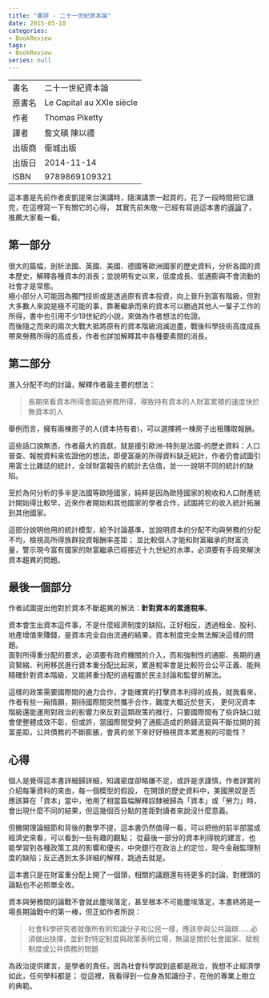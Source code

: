 ```yaml
---
title: "書評 - 二十一世紀資本論"
date: 2015-05-10
categories:
- BookReview
tags:
- BookReview
series: null
---
```


|   |   |
|:-|:-|
|書名|二十一世紀資本論|
|原書名|Le Capital au XXIe siècle|
|作者|Thomas Piketty|
|譯者|詹文碩 陳以禮|
|出版商|衛城出版|
|出版日|2014-11-14|
|ISBN|9789869109321|
<!--more-->

這本書是先前作者皮凱提來台演講時，隨演講票一起買的，花了一段時間把它讀完，在這裡寫一下有關它的心得，
其實先前朱敬一已經有寫過這本書的[導論](http://www.storm.mg/article/23089)了，推薦大家看一看。  

## 第一部分

很大的篇幅，剖析法國、英國、美國、德國等歐洲國家的歷史資料，分析各國的資本歷史，解釋各種資本的消長；並說明有史以來，低度成長、低通膨與不會流動的社會才是常態。  
極小部分人可能因為獨門技術或是透過原有資本投資，向上晉升到富有階級，但對大多數人來說是極不可能的事，靠著繼承而來的資本可以勝過其他人一輩子工作的所得，書中也引用不少19世紀的小說，來做為作者想法的佐證。  
而後隨之而來的兩次大戰大抵將原有的資本階級消滅迨盡，戰後科學技術高度成長帶來勞務所得的高成長，作者也詳加解釋其中各種要素間的消長。  

## 第二部分

進入分配不均的討論，解釋作者最主要的想法：

> 長期來看資本所得會超過勞務所得，導致持有資本的人財富累積的速度快於無資本的人

舉例而言，擁有兩棟房子的人(資本持有者)，可以選擇將一棟房子出租賺取報酬。  

這些話口說無憑，作者最大的貢獻，就是援引歐洲-特別是法國-的歷史資料：人口普查、報稅資料來佐證他的想法，即便富豪的所得資料缺乏統計，作者仍會試圖引用富士比雜誌的統計，全球財富報告的統計去估值，並一一說明不同的統計的缺陷。  

至於為何分析的多半是法國等歐陸國家，純粹是因為歐陸國家的稅收和人口財產統計開始得比較早，近來作者開始和其他國家的學者合作，試圖將它的收入統計拓展到其他國家。  

這部分說明他用的統計模型，給予討論基準，並說明資本的分配不均與勞務的分配不均，檢視高所得族群投資報酬率差距；
並比較個人才能和財富繼承的財富流量，警示現今富有國家的財富繼承已經接近十九世紀的水準，必須要有手段來解決資本趨異的問題。  

## 最後一個部分

作者試圖提出他對於資本不斷趨異的解法：**針對資本的累進稅率**。  

資本會生出資本這件事，不是什麼經濟制度的缺陷，正好相反，透過租金、股利、地產增值來賺錢，是資本完全自由流通的結果，資本制度完全無法解決這樣的問題。  
面對所得重分配的要求，必須要有政府機關的介入，而和強制性的通膨、長期的通貨緊縮、利用移民進行資本重分配比起來，累進稅率會是比較符合公平正義、能夠精確針對資本階級，又能將重分配的過程置於民主討論和監督的解法。  

這樣的政策需要國際間的通力合作，才能確實的打擊資本利得的成長，就我看來，作者有些一廂情願，期待國際間突然攜手合作，難度大概近於登天，
更何況資本階級還能運用對政治的影響力來反對這類政策的推行，只要國際間有了些許缺口就會使整體成效不彰，但或許，當國際間受夠了通膨造成的熱錢流竄與不斷拉開的貧富差距，公共債務的不斷膨脹，會真的坐下來好好檢視資本累進稅的可能性？  

## 心得

個人是覺得這本書詳細歸詳細，知識密度卻略嫌不足，或許是求謹慎，作者詳實的介紹每筆資料的來由，每一個模型的假設，
在開頭的歷史資料中，美國黑奴是否應該算在「資本」當中，他用了相當篇幅解釋奴隸被歸為「資本」或「勞力」時，會出現什麼不同的結果，但這幾個百分點的差距對讀者來說沒什麼意義。  

但撇開理論細節和背後的數學不提，這本書仍然值得一看，可以把他的前半部當成經濟史來看，可以看到一些有趣的觀點；
從最後一部分的資本利得稅的建言，也能學習到各種政策工具的影響和優劣，中央銀行在政治上的定位，現今金融監理制度的缺陷；反正遇到太多詳細的解釋，跳過去就是。  

這本書只是在財富重分配上開了一個頭，相關的議題還有待更多的討論，對裡頭的論點也不必照單全收。  

資本與勞務間的論戰不會就此塵埃落定，甚至根本不可能塵埃落定，本書終將是一場長期論戰中的第一棒，但正如作者所說：
> 社會科學研究者就像所有的知識分子和公民一樣，應該參與公共論辯……必須做出抉擇，並針對特定制度與政策表明立場，無論是關於社會國家、賦稅制度或公共債務的問題  

為政治提供建言，是學者的責任，因為社會科學說到底都是政治，我想不止經濟學如此，任何學科都是；
從這裡，我看得到一位身為知識份子，在他的專業上樹立的典範。  